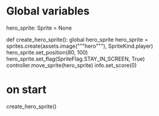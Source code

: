 # Global variables
hero_sprite: Sprite = None

def create_hero_sprite():
    global hero_sprite
    hero_sprite = sprites.create(assets.image("""hero"""), SpriteKind.player)
    hero_sprite.set_position(80, 100)
    hero_sprite.set_flag(SpriteFlag.STAY_IN_SCREEN, True)
    controller.move_sprite(hero_sprite)
    info.set_score(0)

# on start
create_hero_sprite()